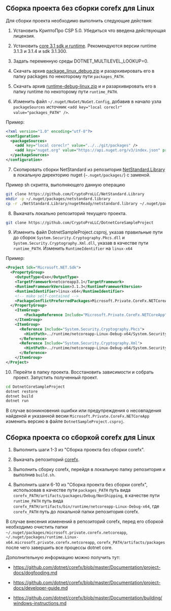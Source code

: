 ﻿## Сборка проекта без сборки corefx для Linux

Для сборки проекта необходимо выполнить следующие действия:

1. Установить КриптоПро CSP 5.0. Убедиться что введена действующая лицензия.

2. Установить [core 3.1 sdk и runtime](https://dotnet.microsoft.com/download/dotnet-core/3.1).
Рекомендуются версии runtime 3.1.3 и 3.1.4 и sdk 3.1.300.

3. Задать переменную среды DOTNET_MULTILEVEL_LOOKUP=0.

4. Скачать архив [package_linux_debug.zip](https://github.com/CryptoProLLC/corefx/releases) и разархивировать его в папку packages по некоторому пути `packages_PATH`.

5. Скачать архив [runtime-debug-linux.zip](https://github.com/CryptoProLLC/corefx/releases) и и разархивировать его в папку runtime по некоторому пути `runtime_PATH`.

6. Изменить файл `~/.nuget/NuGet/NuGet.Config`, добавив в начало узла `packageSources` источник `<add key="local coreclr" value="packages_PATH" />`.

Пример:

```xml
<?xml version="1.0" encoding="utf-8"?>
<configuration>
  <packageSources>
    <add key="local coreclr" value="../../git/packages" />
    <add key="nuget.org" value="https://api.nuget.org/v3/index.json" protocolVersion="3" />
  </packageSources>
</configuration>
```

7. Скопировать сборки NetStandard из репозитория [NetStandard.Library](https://github.com/CryptoProLLC/NetStandard.Library/tree/master/nugetReady/netstandard.library) в локальную директорию nuget (`~.nuget/packages/`) с заменой.

Пример sh скрипта, выполняющего данную операцию
```sh
git clone https://github.com/CryptoProLLC/NetStandard.Library
mkdir -p ~/.nuget/packages/netstandard.library
cp -r ./NetStandard.Library/nugetReady/netstandard.library ~/.nuget/packages/
```

8. Выкачать локально репозиторий текущего проекта.
```sh
git clone https://github.com/CryptoProLLC/DotnetCoreSampleProject
```

9. Изменить файл DotnetSampleProject.csproj, указав правильные пути до сборок `System.Security.Cryptography.Pkcs.dll` и `System.Security.Cryptography.Xml.dll`, указав в качестве пути
`runtime_PATH`. Изменить `RuntimeIdentifier` на `linux-x64`

Пример:
```xml
﻿<Project Sdk="Microsoft.NET.Sdk">
  <PropertyGroup>
    <OutputType>Exe</OutputType>
    <TargetFramework>netcoreapp3.1</TargetFramework>
	<RuntimeFrameworkVersion>3.1.3</RuntimeFrameworkVersion>
    <RuntimeIdentifier>linux-x64</RuntimeIdentifier>
    <!-- make self-contained -->
    <PackageConflictPreferredPackages>Microsoft.Private.CoreFx.NETCoreApp;runtime.win-x64.Microsoft.Private.CoreFx.NETCoreApp;runtime.linux-x64.Microsoft.Private.CoreFx.NETCoreApp;$(PackageConflictPreferredPackages)</PackageConflictPreferredPackages>
  </PropertyGroup>
    <ItemGroup>
        <PackageReference Include="Microsoft.Private.CoreFx.NETCoreApp" Version="4.7.0-dev.20163.1" />
    </ItemGroup>
    <ItemGroup>
      <Reference Include="System.Security.Cryptography.Pkcs">
        <HintPath>../runtime/netcoreapp-Linux-Debug-x64/System.Security.Cryptography.Pkcs.dll</HintPath>
      </Reference>
      <Reference Include="System.Security.Cryptography.Xml">
        <HintPath>../runtime/netcoreapp-Linux-Debug-x64/System.Security.Cryptography.Xml.dll</HintPath>
      </Reference>
    </ItemGroup>
</Project>
```

10. Перейти в папку проекта. Восстановить зависимости и собрать проект. Запустить полученный проект.
```sh
cd DotnetCoreSampleProject
dotnet restore
dotnet build
dotnet run
```

В случае возникновения ошибки или предупреждения о несовпадения найденой и указанной весии `Microsoft.Private.CoreFx.NETCoreApp` изменить версию в файле `DotnetSampleProject.csproj`.

## Сборка проекта со сборкой corefx для Linux

1. Выполнить шаги 1-3 из "Сборка проекта без сборки corefx".

2. Выкачать репозиторий [corefx](https://github.com/CryptoProLLC/corefx/).

3. Выполнить сборку corefx, перейдя в локальную папку репозитория и выполнив `build.sh`.

4. Выполнить шаги 6-10 из "Сборка проекта без сборки corefx", использовав в качестве пути 
`packages_PATH` путь вида `corefx_PATH/artifacts/packages/Debug/NonShipping`, в качестве пути `runtime_PATH` путь вида `corefx_PATH/artifacts/bin/runtime/netcoreapp-Linux-Debug-x64`, где `corefx_PATH` путь до локальной папки репозитория corefx.

В случае внесения изменений в репозиторий corefx, перед его сборкой необходимо очистить папки 
`~/.nuget/packages/microsoft.private.corefx.netcoreapp`, `~/.nuget/packages/runtime.Linux-x64.microsoft.private.corefx.netcoreapp`, `corefx_PATH/artifacts/packages`
после чего завершить все процессы dotnet core. 

Дополнительную информацию можно получить тут:

- https://github.com/dotnet/corefx/blob/master/Documentation/project-docs/dogfooding.md

- https://github.com/dotnet/corefx/blob/master/Documentation/project-docs/developer-guide.md

- https://github.com/dotnet/corefx/blob/master/Documentation/building/windows-instructions.md
